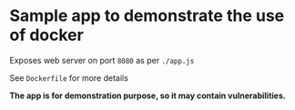 # Sample app to demonstrate the use of docker

Exposes web server on port `8080` as per `./app.js`

See `Dockerfile` for more details

**The app is for demonstration purpose, so it may contain vulnerabilities.**
